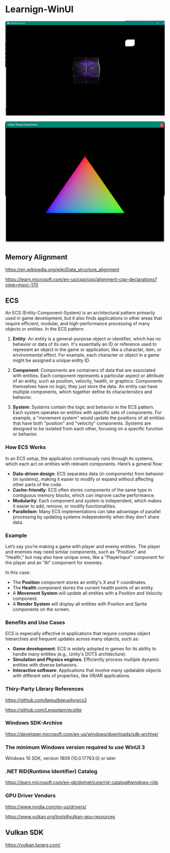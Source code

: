 # Learnign-WinUI

![OpenGL](OpenGL.PNG)

![Vulkan](Vulkan.PNG)

## Memory Alignment

<https://en.wikipedia.org/wiki/Data_structure_alignment>

<https://learn.microsoft.com/en-us/cpp/cpp/alignment-cpp-declarations?view=msvc-170>

## ECS

An ECS (Entity-Component-System) is an architectural pattern primarily used in game development, but it also finds applications in other areas that require efficient, modular, and high-performance processing of many objects or entities. In the ECS pattern:

1. **Entity**: An entity is a general-purpose object or identifier, which has no behavior or data of its own. It's essentially an ID or reference used to represent an object in the game or application, like a character, item, or environmental effect. For example, each character or object in a game might be assigned a unique entity ID.

2. **Component**: Components are containers of data that are associated with entities. Each component represents a particular aspect or attribute of an entity, such as position, velocity, health, or graphics. Components themselves have no logic; they just store the data. An entity can have multiple components, which together define its characteristics and behavior.

3. **System**: Systems contain the logic and behavior in the ECS pattern. Each system operates on entities with specific sets of components. For example, a "movement system" would update the positions of all entities that have both "position" and "velocity" components. Systems are designed to be isolated from each other, focusing on a specific function or behavior.

### How ECS Works

In an ECS setup, the application continuously runs through its systems, which each act on entities with relevant components. Here’s a general flow:

- **Data-driven design**: ECS separates data (in components) from behavior (in systems), making it easier to modify or expand without affecting other parts of the code.
- **Cache-friendly**: ECS often stores components of the same type in contiguous memory blocks, which can improve cache performance.
- **Modularity**: Each component and system is independent, which makes it easier to add, remove, or modify functionalities.
- **Parallelism**: Many ECS implementations can take advantage of parallel processing by updating systems independently when they don’t share data.

### Example

Let’s say you’re making a game with player and enemy entities. The player and enemies may need similar components, such as "Position" and "Health," but may also have unique ones, like a "PlayerInput" component for the player and an "AI" component for enemies.

In this case:

- The **Position** component stores an entity's X and Y coordinates.
- The **Health** component stores the current health points of an entity.
- A **Movement System** will update all entities with a Position and Velocity component.
- A **Render System** will display all entities with Position and Sprite components on the screen.

### Benefits and Use Cases

ECS is especially effective in applications that require complex object hierarchies and frequent updates across many objects, such as:

- **Game development**: ECS is widely adopted in games for its ability to handle many entities (e.g., Unity's DOTS architecture).
- **Simulation and Physics engines**: Efficiently process multiple dynamic entities with diverse behaviors.
- **Interactive software**: Applications that involve many updatable objects with different sets of properties, like VR/AR applications.

### Thiry-Party Library References

<https://github.com/bepu/bepuphysics2>

<https://github.com/Leopotam/ecslite>

### Windows SDK-Archive

<https://developer.microsoft.com/en-us/windows/downloads/sdk-archive/>

### The minimum Windows version required to use WinUI 3

Windows 10 SDK, version 1809 (10.0.17763.0) or later

### .NET RID(Runtime Identifier) Catalog

<https://learn.microsoft.com/en-gb/dotnet/core/rid-catalog#windows-rids>

### GPU Driver Vendors

<https://www.nvidia.com/en-us/drivers/>

<https://www.vulkan.org/tools#vulkan-gpu-resources>

## Vulkan SDK

<https://vulkan.lunarg.com/>
